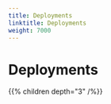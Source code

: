 ```yaml
---
title: Deployments
linktitle: Deployments
weight: 7000
---
```

# Deployments

{{% children depth="3" /%}}
